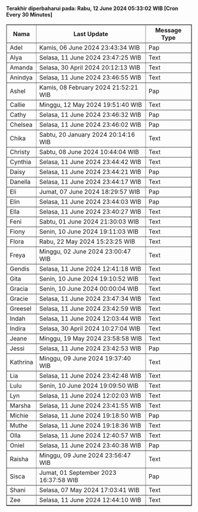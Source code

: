 #### Terakhir diperbaharui pada: Rabu, 12 June 2024 05:33:02 WIB [Cron Every 30 Minutes]

<table border='1'><tr><th>Nama</th><th>Last Update</th><th>Message Type</th></tr><tr><td>Adel</td><td>Kamis, 06 June 2024 23:43:34 WIB</td><td>Pap</td></tr><tr><td>Alya</td><td>Selasa, 11 June 2024 23:47:25 WIB</td><td>Text</td></tr><tr><td>Amanda</td><td>Selasa, 30 April 2024 20:12:13 WIB</td><td>Text</td></tr><tr><td>Anindya</td><td>Selasa, 11 June 2024 23:46:55 WIB</td><td>Text</td></tr><tr><td>Ashel</td><td>Kamis, 08 February 2024 21:52:21 WIB</td><td>Pap</td></tr><tr><td>Callie</td><td>Minggu, 12 May 2024 19:51:40 WIB</td><td>Text</td></tr><tr><td>Cathy</td><td>Selasa, 11 June 2024 23:46:32 WIB</td><td>Pap</td></tr><tr><td>Chelsea</td><td>Selasa, 11 June 2024 23:46:02 WIB</td><td>Pap</td></tr><tr><td>Chika</td><td>Sabtu, 20 January 2024 20:14:16 WIB</td><td>Text</td></tr><tr><td>Christy</td><td>Sabtu, 08 June 2024 10:44:04 WIB</td><td>Text</td></tr><tr><td>Cynthia</td><td>Selasa, 11 June 2024 23:44:42 WIB</td><td>Text</td></tr><tr><td>Daisy</td><td>Selasa, 11 June 2024 23:44:21 WIB</td><td>Pap</td></tr><tr><td>Danella</td><td>Selasa, 11 June 2024 23:44:17 WIB</td><td>Text</td></tr><tr><td>Eli</td><td>Jumat, 07 June 2024 18:29:57 WIB</td><td>Pap</td></tr><tr><td>Elin</td><td>Selasa, 11 June 2024 23:44:03 WIB</td><td>Pap</td></tr><tr><td>Ella</td><td>Selasa, 11 June 2024 23:40:27 WIB</td><td>Text</td></tr><tr><td>Feni</td><td>Sabtu, 01 June 2024 21:30:03 WIB</td><td>Text</td></tr><tr><td>Fiony</td><td>Senin, 10 June 2024 19:11:03 WIB</td><td>Text</td></tr><tr><td>Flora</td><td>Rabu, 22 May 2024 15:23:25 WIB</td><td>Text</td></tr><tr><td>Freya</td><td>Minggu, 02 June 2024 23:00:47 WIB</td><td>Text</td></tr><tr><td>Gendis</td><td>Selasa, 11 June 2024 12:41:18 WIB</td><td>Text</td></tr><tr><td>Gita</td><td>Senin, 10 June 2024 19:10:52 WIB</td><td>Text</td></tr><tr><td>Gracia</td><td>Senin, 10 June 2024 00:00:04 WIB</td><td>Text</td></tr><tr><td>Gracie</td><td>Selasa, 11 June 2024 23:47:34 WIB</td><td>Text</td></tr><tr><td>Greesel</td><td>Selasa, 11 June 2024 23:42:59 WIB</td><td>Text</td></tr><tr><td>Indah</td><td>Selasa, 11 June 2024 12:03:44 WIB</td><td>Text</td></tr><tr><td>Indira</td><td>Selasa, 30 April 2024 10:27:04 WIB</td><td>Text</td></tr><tr><td>Jeane</td><td>Minggu, 19 May 2024 23:58:58 WIB</td><td>Text</td></tr><tr><td>Jessi</td><td>Selasa, 11 June 2024 23:42:53 WIB</td><td>Pap</td></tr><tr><td>Kathrina</td><td>Minggu, 09 June 2024 19:37:40 WIB</td><td>Text</td></tr><tr><td>Lia</td><td>Selasa, 11 June 2024 23:42:48 WIB</td><td>Text</td></tr><tr><td>Lulu</td><td>Senin, 10 June 2024 19:09:50 WIB</td><td>Text</td></tr><tr><td>Lyn</td><td>Selasa, 11 June 2024 12:02:03 WIB</td><td>Text</td></tr><tr><td>Marsha</td><td>Selasa, 11 June 2024 23:41:55 WIB</td><td>Text</td></tr><tr><td>Michie</td><td>Selasa, 11 June 2024 19:18:50 WIB</td><td>Pap</td></tr><tr><td>Muthe</td><td>Selasa, 11 June 2024 19:18:36 WIB</td><td>Text</td></tr><tr><td>Olla</td><td>Selasa, 11 June 2024 12:40:57 WIB</td><td>Text</td></tr><tr><td>Oniel</td><td>Selasa, 11 June 2024 23:40:38 WIB</td><td>Pap</td></tr><tr><td>Raisha</td><td>Minggu, 09 June 2024 23:56:47 WIB</td><td>Text</td></tr><tr><td>Sisca</td><td>Jumat, 01 September 2023 16:37:58 WIB</td><td>Pap</td></tr><tr><td>Shani</td><td>Selasa, 07 May 2024 17:03:41 WIB</td><td>Text</td></tr><tr><td>Zee</td><td>Selasa, 11 June 2024 12:44:10 WIB</td><td>Text</td></tr></table>